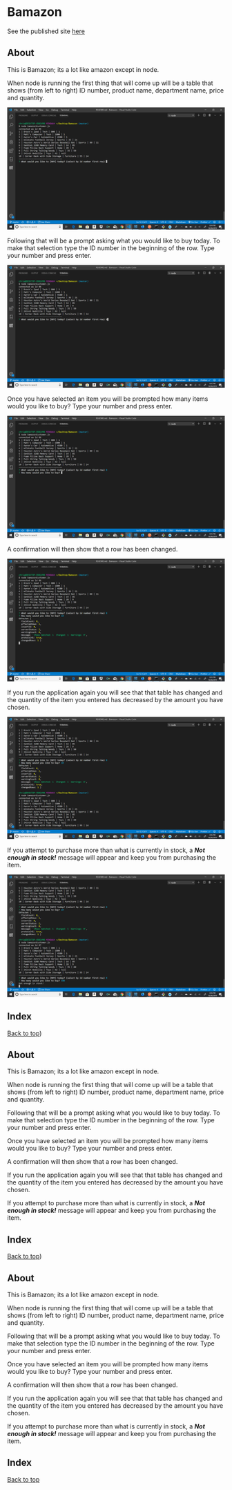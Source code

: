 # Bamazon

See the published site [here](https://chrisruizaz.github.io/Bamazon/)

## About

This is Bamazon; its a lot like amazon except in node.

When node is running the first thing that will come up will be a table that shows (from left to right) ID number, product name, department name, price and quantity.

![Bamazon screen](/images/Bamazon.png)

Following that will be a prompt asking what you would like to buy today. To make that selection type the ID number in the beginning of the row. Type your number and press enter.

![Bamazon screen](/images/Bamazon_1.png)

Once you have selected an item you will be prompted how many items would you like to buy? Type your number and press enter.

![Bamazon screen](/images/Bamazon_2.png)

A confirmation will then show that a row has been changed.

![Bamazon screen](/images/Bamazon_3.png)

If you run the application again you will see that that table has changed and the quantity of the item you entered has decreased by the amount you have chosen.

![Bamazon screen](/images/Bamazon_4.png)

If you attempt to purchase more than what is currently in stock, a _**Not enough in stock!**_ message will appear and keep you from purchasing the item.

![Bamazon screen](/images/Bamazon_5.png)

## Index

[Back to top](#))

## About

This is Bamazon; its a lot like amazon except in node.

When node is running the first thing that will come up will be a table that shows (from left to right) ID number, product name, department name, price and quantity.

Following that will be a prompt asking what you would like to buy today. To make that selection type the ID number in the beginning of the row. Type your number and press enter.

Once you have selected an item you will be prompted how many items would you like to buy? Type your number and press enter.

A confirmation will then show that a row has been changed.

If you run the application again you will see that that table has changed and the quantity of the item you entered has decreased by the amount you have chosen.

If you attempt to purchase more than what is currently in stock, a _**Not enough in stock!**_ message will appear and keep you from purchasing the item.

## Index

[Back to top](#))

## About

This is Bamazon; its a lot like amazon except in node.

When node is running the first thing that will come up will be a table that shows (from left to right) ID number, product name, department name, price and quantity.

Following that will be a prompt asking what you would like to buy today. To make that selection type the ID number in the beginning of the row. Type your number and press enter.

Once you have selected an item you will be prompted how many items would you like to buy? Type your number and press enter.

A confirmation will then show that a row has been changed.

If you run the application again you will see that that table has changed and the quantity of the item you entered has decreased by the amount you have chosen.

If you attempt to purchase more than what is currently in stock, a _**Not enough in stock!**_ message will appear and keep you from purchasing the item.

## Index

[Back to top](#)
